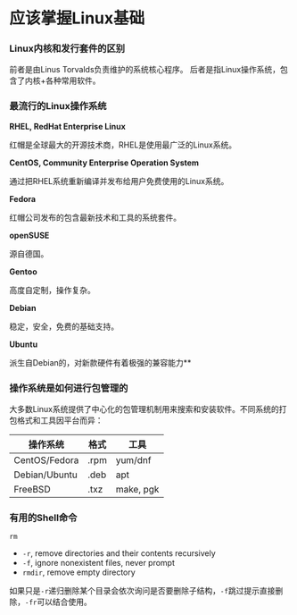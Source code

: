 # 应该掌握Linux基础


### Linux内核和发行套件的区别

前者是由Linus Torvalds负责维护的系统核心程序。
后者是指Linux操作系统，包含了内核+各种常用软件。

### 最流行的Linux操作系统

**RHEL, RedHat Enterprise Linux**

红帽是全球最大的开源技术商，RHEL是使用最广泛的Linux系统。

**CentOS, Community Enterprise Operation System**

通过把RHEL系统重新编译并发布给用户免费使用的Linux系统。

**Fedora**

红帽公司发布的包含最新技术和工具的系统套件。

**openSUSE**

源自德国。

**Gentoo**

高度自定制，操作复杂。

**Debian**

稳定，安全，免费的基础支持。

**Ubuntu**

派生自Debian的，对新款硬件有着极强的兼容能力**



### 操作系统是如何进行包管理的

大多数Linux系统提供了中心化的包管理机制用来搜索和安装软件。不同系统的打包格式和工具因平台而异：


|  操作系统 | 格式  |  工具  | 
|---|---|---|
| CentOS/Fedora  |  .rpm  |  yum/dnf  |   
| Debian/Ubuntu  |  .deb  |  apt  |   
| FreeBSD  |  .txz  |  make, pgk  |   

### 有用的Shell命令

`rm`

- `-r`, remove directories and their contents recursively 
- `-f`, ignore nonexistent files, never prompt
- `rmdir`, remove empty directory

如果只是`-r`递归删除某个目录会依次询问是否要删除子结构，`-f`跳过提示直接删除，`-fr`可以结合使用。



